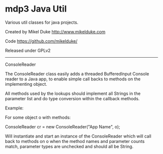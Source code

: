 mdp3 Java Util
========

Various util classes for java projects.

Created by Mikel Duke http://www.mikelduke.com
  
Code https://github.com/mikelduke/
  
Released under GPLv2

******************************************************************************

  ConsoleReader
  
  The ConsoleReader class easily adds a threaded BufferedInput Console reader 
  to a Java app, to enable simple call backs to methods on the implementing 
  object. 
  
  All methods used by the lookups should implement all Strings in the parameter 
  list and do type conversion within the callback methods.
  
  Example:
  
  For some object o with methods:
  
  ConsoleReader cr = new ConsoleReader("App Name", o);
  
  Will instantiate and start an instance of the ConsoleReader which will call 
  back to methods on o when the method names and parameter counts match, 
  parameter types are unchecked and should all be String.
  